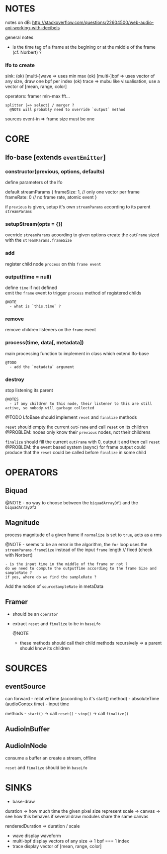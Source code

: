 NOTES
===========================================

notes on dB:
http://stackoverflow.com/questions/22604500/web-audio-api-working-with-decibels

general notes

- is the time tag of a frame at the begining or at the middle of the frame (cf. Norbert) ?

### lfo to create
  sink:
    (ok)  [multi-]wave => uses min max
    (ok)  [multi-]bpf  => uses vector of any size, draw one bpf per index
    (ok)  trace        => mubu like visualisation, use a vector of [mean, range, color]

  operators:
    framer
    min-max
    fft...

    splitter (=> select) / merger ?
      @NOTE will probably need to override `output` method

  sources
    event-in     => frame size must be one

# CORE

## lfo-base [extends `eventEmitter`]

### constructor(previous, options, defaults)

  define parameters of the lfo

  default streamParams {
    frameSize: 1, // only one vector per frame
    frameRate: 0  // no frame rate, atomic event
  }

  if `previous` is given, setup it's own `streamParams` according to its parent
  `streamParams`
  
### setupStream(opts = {})
  override `streamParams` acoording to given options
  create the `outFrame` sized with the `streamParams.frameSize`

### add
  register child node `process` on this `frame event`


### output(time = null)
  define `time` if not defined    
  emit the `frame` event to trigger `process` method of registered childs

    @NOTE 
      - what is `this.time` ?

### remove
  remove children listeners on the `frame` event

### process(time, data[, metadata])
  main processing function to implement in class which extend lfo-base

    @TODO 
      - add the `metadata` argument

### destroy
  stop listening its parent

    @NOTES
      - if any children to this node, their listener to this are still active, so nobody will garbage collected

@TODO
  LfoBase should implement `reset` and `finalize` methods

  `reset` should empty the current `outFrame` and call `reset` on its children
  @PROBLEM: nodes only know their `previous` nodes, not their childrens

  `finalize` should fill the current `outFrame` with 0, output it and then call `reset`
  @PROBLEM: the event based system (async) for frame output could produce that the `reset`
            could be called before `finalize` in some child 


# OPERATORS

## Biquad

  @NOTE 
    - no way to choose between the `biquadArrayDf1` and the `biquadArrayDf2`

## Magnitude

  process magnitude of a given frame
  if `normalize` is set to `true`, acts as a rms

  @NOTE
    - seems to be an error in the algorithm, the `for` loop uses the `streamParams.frameSize` instead of the input `frame` length // fixed (check with Norbert)

    - is the input time in the middle of the frame or not ?
    do we need to compute the outputTime according to the frame Size and sampleRate ?
    if yes, where do we find the sampleRate ?


Add the notion of `sourceSampleRate` in metaData


## Framer
  - should be an `operator`
  - extract `reset` and `finalize` to be in `baseLfo`
      
    @NOTE
      - these methods should call their child methods recursively
      => a parent should know its children


# SOURCES

## eventSource
  can forward
    - relativeTime (according to it's start() method)
    - absoluteTime (audioContex time)
    - input time

  methods
    - `start()` -> call `reset()`
    - `stop()`  -> call `finalize()`

## AudioInBuffer

  

## AudioInNode

  consume a buffer an create a stream, offline


`reset` and `finalize` should be in `baseLfo`

# SINKS

  - base-draw

  duration => how much time the given pixel size represent
  scale    => 
  canvas   => see how this behaves if several draw modules share the same canvas

  renderedDuration => duration / scale

  - wave
    display waveform
  - multi-bpf
    display vectors of any size -> 1 bpf === 1 index
  - trace
    display vector of [mean, range, color]


  

